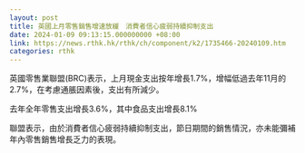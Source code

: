 ```yaml
---
layout: post
title: 英國上月零售銷售增速放緩　消費者信心疲弱持續抑制支出
date: 2024-01-09 09:13:15.000000000 +08:00
link: https://news.rthk.hk/rthk/ch/component/k2/1735466-20240109.htm
categories: rthk
---
```


英國零售業聯盟(BRC)表示，上月現金支出按年增長1.7%，增幅低過去年11月的2.7%，在考慮通脹因素後，支出有所減少。

去年全年零售支出增長3.6%，其中食品支出增長8.1%

聯盟表示，由於消費者信心疲弱持續抑制支出，節日期間的銷售情況，亦未能彌補年內零售銷售增長乏力的表現。
